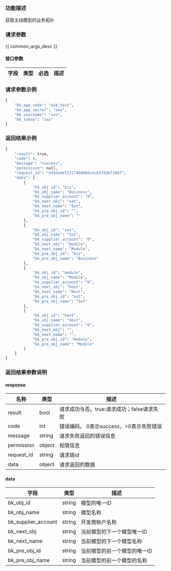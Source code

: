 ### 功能描述

获取主线模型的业务拓扑

### 请求参数

{{ common_args_desc }}

#### 接口参数

| 字段      |  类型      | 必选   |  描述      |
|-----------|------------|--------|------------|

### 请求参数示例

```python
{
    "bk_app_code": "esb_test",
    "bk_app_secret": "xxx",
    "bk_username": "xxx",
    "bk_token": "xxx"
}
```

### 返回结果示例

```python
{
    "result": true,
    "code": 0,
    "message": "success",
    "permission": null,
    "request_id": "e43da4ef221746868dc4c837d36f3807",
    "data": [
        {
            "bk_obj_id": "biz",
            "bk_obj_name": "Business",
            "bk_supplier_account": "0",
            "bk_next_obj": "set",
            "bk_next_name": "Set",
            "bk_pre_obj_id": "",
            "bk_pre_obj_name": ""
        },
        {
            "bk_obj_id": "set",
            "bk_obj_name": "Set",
            "bk_supplier_account": "0",
            "bk_next_obj": "module",
            "bk_next_name": "Module",
            "bk_pre_obj_id": "biz",
            "bk_pre_obj_name": "Business"
        },
        {
            "bk_obj_id": "module",
            "bk_obj_name": "Module",
            "bk_supplier_account": "0",
            "bk_next_obj": "host",
            "bk_next_name": "Host",
            "bk_pre_obj_id": "set",
            "bk_pre_obj_name": "Set"
        },
        {
            "bk_obj_id": "host",
            "bk_obj_name": "Host",
            "bk_supplier_account": "0",
            "bk_next_obj": "",
            "bk_next_name": "",
            "bk_pre_obj_id": "module",
            "bk_pre_obj_name": "Module"
        }
    ]
}
```

### 返回结果参数说明

#### response

| 名称    | 类型   | 描述                                    |
| ------- | ------ | ------------------------------------- |
| result  | bool   | 请求成功与否。true:请求成功；false请求失败 |
| code    | int    | 错误编码。 0表示success，>0表示失败错误    |
| message | string | 请求失败返回的错误信息                    |
| permission    | object | 权限信息    |
| request_id    | string | 请求链id    |
| data    | object | 请求返回的数据                           |

#### data
| 字段      |  类型      |  描述      |
|-----------|------------|------------|
|bk_obj_id | string | 模型的唯一ID |
|bk_obj_name | string |模型名称|
|bk_supplier_account | string |开发商帐户名称|
|bk_next_obj | string |当前模型的下一个模型唯一ID|
|bk_next_name | string |当前模型的下一个模型名称|
|bk_pre_obj_id | string |当前模型的前一个模型的唯一ID|
|bk_pre_obj_name | string |当前模型的前一个模型的名称|
